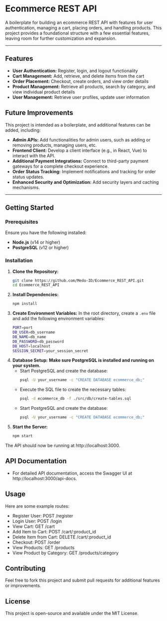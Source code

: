 # Ecommerce REST API

A boilerplate for building an ecommerce REST API with features for user authentication, managing a cart, placing orders, and handling products. This project provides a foundational structure with a few essential features, leaving room for further customization and expansion.

---

## Features

- **User Authentication:** Register, login, and logout functionality
- **Cart Management:** Add, retrieve, and delete items from the cart
- **Order Placement:** Checkout, create orders, and view order details
- **Product Management:** Retrieve all products, search by category, and view individual product details
- **User Management:** Retrieve user profiles, update user information

## Future Improvements

This project is intended as a boilerplate, and additional features can be added, including:
- **Admin APIs:** Add functionalities for admin users, such as adding or removing products, managing users, etc.
- **Frontend Client:** Develop a client interface (e.g., in React, Vue) to interact with the API.
- **Additional Payment Integrations:** Connect to third-party payment gateways for a complete checkout experience.
- **Order Status Tracking:** Implement notifications and tracking for order status updates.
- **Enhanced Security and Optimization:** Add security layers and caching mechanisms.

---

## Getting Started

### Prerequisites

Ensure you have the following installed:
- **Node.js** (v14 or higher)
- **PostgreSQL** (v12 or higher)

### Installation

1. **Clone the Repository:**
    ```bash
    git clone https://github.com/Medo-ID/Ecommerce_REST_API.git
    cd Ecommerce_REST_API

2. **Install Dependencies:**
    ```bash
    npm install

3. **Create Environment Variables:**
    In the root directory, create a `.env` file and add the following environment variables:
    ```bash
    PORT=port
    DB_USER=db_username
    DB_NAME=db_name
    DB_PASSWORD=db_password
    DB_HOST=localhost
    SESSION_SECRET=your_session_secret

4. **Database Setup:**
   **Make sure PostgreSQL is installed and running on your system.**
   - Start PostgreSQL and create the database:
        ```bash
        psql -U your_username -c "CREATE DATABASE ecommerce_db;"
   
   - Execute the SQL file to create the necessary tables:
        ```bash
        psql -d ecommerce_db -f ./src/db/create-tables.sql
   
   - Start PostgreSQL and create the database:
        ```bash
        psql -U your_username -c "CREATE DATABASE ecommerce_db;"


5. **Start the Server:**
    ```bash
    npm start

The API should now be running at http://localhost:3000.

## API Documentation

- For detailed API documentation, access the Swagger UI at http://localhost:3000/api-docs.

## Usage

Here are some example routes:

- Register User: POST /register
- Login User: POST /login
- View Cart: GET /cart
- Add Item to Cart: POST /cart/:product_id
- Delete Item from Cart: DELETE /cart/:product_id
- Checkout: POST /order
- View Products: GET /products
- View Product by Category: GET /products/category

## Contributing

Feel free to fork this project and submit pull requests for additional features or improvements.

## License

This project is open-source and available under the MIT License.